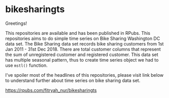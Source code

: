 # bikesharingts

Greetings!

This repositories are available and has been published in RPubs. This repositories aims to do simple time series on Bike Sharing Washington DC data set.
The Bike Sharing data set records bike sharing customers from 1st Jan 2011 - 31st Dec 2018. There are total customer columns that represent the sum of unregistered customer and 
registered customer. This data set has multiple seasonal pattern, thus to create time series object we had to use `mstl()` function.

I've spoiler most of the headlines of this repositories, please visit link below to understand further about time series on bike sharing data set.

https://rpubs.com/fitryah_nur/bikesharingts
